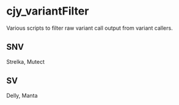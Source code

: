 # cjy_variantFilter
Various scripts to filter raw variant call output from variant callers. 
## SNV
Strelka, Mutect
## SV
Delly, Manta
